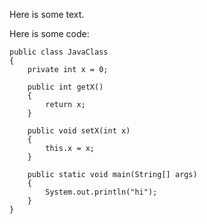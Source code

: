 Here is some text.

Here is some code:
```
public class JavaClass
{
    private int x = 0;

    public int getX()
    {
        return x;
    }

    public void setX(int x)
    {
        this.x = x;
    }

    public static void main(String[] args)
    {
        System.out.println("hi");
    }
}
```
